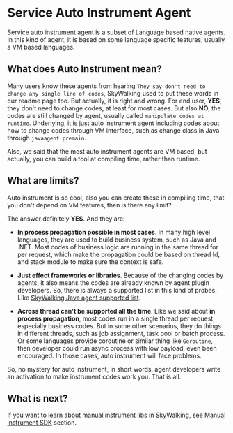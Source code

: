 # Service Auto Instrument Agent
Service auto instrument agent is a subset of Language based native agents. In this kind of agent, it is based on
some language specific features, usually a VM based languages. 

## What does Auto Instrument mean?
Many users know these agents from hearing
`They say don't need to change any single line of codes`, SkyWalking used to put these words in our readme page too.
But actually, it is right and wrong. For end user, **YES**, they don't need to change codes, at least for most cases.
But also **NO**, the codes are still changed by agent, usually called `manipulate codes at runtime`. Underlying, it is just
auto instrument agent including codes about how to change codes through VM interface, such as change class in Java through 
`javaagent premain`.

Also, we said that the most auto instrument agents are VM based, but actually, you can build a tool at compiling time, rather than 
runtime.

## What are limits?
Auto instrument is so cool, also you can create those in compiling time, that you don't depend on VM features, then is there
any limit?

The answer definitely **YES**. And they are:
- **In process propagation possible in most cases**. In many high level languages, they are used to build business system, 
such as Java and .NET. Most codes of business logic are running in the same thread for per request, which make the propagation 
could be based on thread Id, and stack module to make sure the context is safe.

- **Just effect frameworks or libraries**. Because of the changing codes by agents, it also means the codes are already known 
by agent plugin developers. So, there is always a supported list in this kind of probes.
Like [SkyWalking Java agent supported list](../setup/service-agent/java-agent/Supported-list.md).

- **Across thread can't be supported all the time**. Like we said about **in process propagation**, most codes
run in a single thread per request, especially business codes. But in some other scenarios, they do things in different threads, such as 
job assignment, task pool or batch process. Or some languages provide coroutine or similar thing like `Goroutine`, then 
developer could run async process with low payload, even been encouraged. In those cases, auto instrument will face problems. 

So, no mystery for auto instrument, in short words, agent developers write an activation to make 
instrument codes work you. That is all. 

## What is next?
If you want to learn about manual instrument libs in SkyWalking, see [Manual instrument SDK](manual-sdk.md) section.

